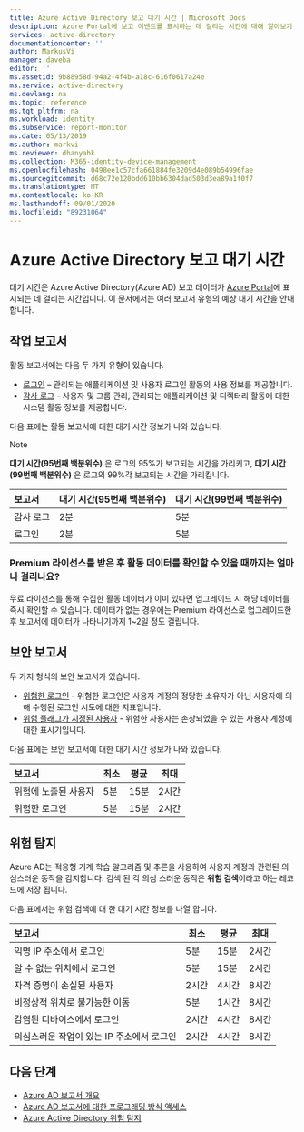 ```yaml
---
title: Azure Active Directory 보고 대기 시간 | Microsoft Docs
description: Azure Portal에 보고 이벤트를 표시하는 데 걸리는 시간에 대해 알아보기
services: active-directory
documentationcenter: ''
author: MarkusVi
manager: daveba
editor: ''
ms.assetid: 9b88958d-94a2-4f4b-a18c-616f0617a24e
ms.service: active-directory
ms.devlang: na
ms.topic: reference
ms.tgt_pltfrm: na
ms.workload: identity
ms.subservice: report-monitor
ms.date: 05/13/2019
ms.author: markvi
ms.reviewer: dhanyahk
ms.collection: M365-identity-device-management
ms.openlocfilehash: 0498ee1c57cfa661884fe3209d4e089b54996fae
ms.sourcegitcommit: d68c72e120bdd610bb6304dad503d3ea89a1f0f7
ms.translationtype: MT
ms.contentlocale: ko-KR
ms.lasthandoff: 09/01/2020
ms.locfileid: "89231064"
---
```

# <a name="azure-active-directory-reporting-latencies"></a>Azure Active Directory 보고 대기 시간

대기 시간은 Azure Active Directory(Azure AD) 보고 데이터가 [Azure Portal](https://portal.azure.com)에 표시되는 데 걸리는 시간입니다. 이 문서에서는 여러 보고서 유형의 예상 대기 시간을 안내합니다. 

## <a name="activity-reports"></a>작업 보고서

활동 보고서에는 다음 두 가지 유형이 있습니다.

- [로그인](concept-sign-ins.md) – 관리되는 애플리케이션 및 사용자 로그인 활동의 사용 정보를 제공합니다.
- [감사 로그](concept-audit-logs.md) - 사용자 및 그룹 관리, 관리되는 애플리케이션 및 디렉터리 활동에 대한 시스템 활동 정보를 제공합니다.

다음 표에는 활동 보고서에 대한 대기 시간 정보가 나와 있습니다. 

> [!NOTE]
> **대기 시간(95번째 백분위수)** 은 로그의 95%가 보고되는 시간을 가리키고, **대기 시간(99번째 백분위수)** 은 로그의 99%각 보고되는 시간을 가리킵니다. 
>

| 보고서 | 대기 시간(95번째 백분위수) |대기 시간(99번째 백분위수)|
| :-- | --- | --- |
| 감사 로그 | 2분  | 5분  |
| 로그인 | 2분  | 5분 |

### <a name="how-soon-can-i-see-activities-data-after-getting-a-premium-license"></a>Premium 라이선스를 받은 후 활동 데이터를 확인할 수 있을 때까지는 얼마나 걸리나요?

무료 라이선스를 통해 수집한 활동 데이터가 이미 있다면 업그레이드 시 해당 데이터를 즉시 확인할 수 있습니다. 데이터가 없는 경우에는 Premium 라이선스로 업그레이드한 후 보고서에 데이터가 나타나기까지 1~2일 정도 걸립니다.

## <a name="security-reports"></a>보안 보고서

두 가지 형식의 보안 보고서가 있습니다.

- [위험한 로그인](../identity-protection/overview-identity-protection.md) - 위험한 로그인은 사용자 계정의 정당한 소유자가 아닌 사용자에 의해 수행된 로그인 시도에 대한 지표입니다. 
- [위험 플래그가 지정된 사용자](../identity-protection/overview-identity-protection.md) - 위험한 사용자는 손상되었을 수 있는 사용자 계정에 대한 표시기입니다. 

다음 표에는 보안 보고서에 대한 대기 시간 정보가 나와 있습니다.

| 보고서 | 최소 | 평균 | 최대 |
| :-- | --- | --- | --- |
| 위험에 노출된 사용자          | 5분   | 15분  | 2시간  |
| 위험한 로그인         | 5분   | 15분  | 2시간  |

## <a name="risk-detections"></a>위험 탐지

Azure AD는 적응형 기계 학습 알고리즘 및 추론을 사용하여 사용자 계정과 관련된 의심스러운 동작을 감지합니다. 검색 된 각 의심 스러운 동작은 **위험 검색**이라고 하는 레코드에 저장 됩니다.

다음 표에서는 위험 검색에 대 한 대기 시간 정보를 나열 합니다.

| 보고서 | 최소 | 평균 | 최대 |
| :-- | --- | --- | --- |
| 익명 IP 주소에서 로그인 |5분 |15분 |2시간 |
| 알 수 없는 위치에서 로그인 |5분 |15분 |2시간 |
| 자격 증명이 손실된 사용자 |2시간 |4시간 |8시간 |
| 비정상적 위치로 불가능한 이동 |5분 |1시간 |8시간  |
| 감염된 디바이스에서 로그인 |2시간 |4시간 |8시간  |
| 의심스러운 작업이 있는 IP 주소에서 로그인 |2시간 |4시간 |8시간  |


## <a name="next-steps"></a>다음 단계

* [Azure AD 보고서 개요](overview-reports.md)
* [Azure AD 보고서에 대한 프로그래밍 방식 액세스](concept-reporting-api.md)
* [Azure Active Directory 위험 탐지](../identity-protection/overview-identity-protection.md)